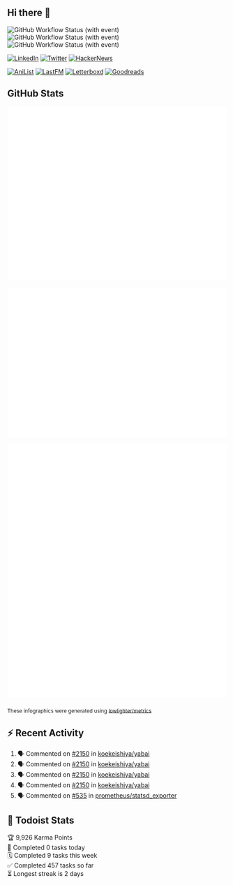 ## Hi there 👋

![GitHub Workflow Status (with event)](https://img.shields.io/github/actions/workflow/status/PrayagS/PrayagS/metrics.yml?style=plastic&label=GitHub%20metrics)
![GitHub Workflow Status (with event)](https://img.shields.io/github/actions/workflow/status/PrayagS/PrayagS/github-recent-activity.yml?style=plastic&label=GitHub%20recent%20activity)
![GitHub Workflow Status (with event)](https://img.shields.io/github/actions/workflow/status/PrayagS/PrayagS/todoist.yml?style=plastic&label=Todoist%20activity)

[![LinkedIn](https://img.shields.io/badge/linkedin-%231E77B5.svg?&style=flat&logo=linkedin&logoColor=white)](https://linkedin.com/in/prayag-savsani)
[![Twitter](https://img.shields.io/badge/twitter-%2300acee.svg?&style=flat&logo=twitter&logoColor=white)](https://twitter.com/PrayagSavsani)
[![HackerNews](https://img.shields.io/hackernews/user-karma/PrayagS?style=flat&logo=ycombinator&logoColor=%23f0652f&labelColor=%23ffffff&color=%23f0652f)](https://news.ycombinator.com/user?id=PrayagS)

[![AniList](https://img.shields.io/badge/%20Prayagmatic-%2520?logo=anilist&logoColor=%2302A9FF&color=%23ffffff)](https://anilist.co/user/Prayagmatic/)
[![LastFM](https://img.shields.io/badge/%20PrayagS527-%2520?logo=lastdotfm&logoColor=%23ffffff&color=%23d51007)](https://www.last.fm/user/PrayagS527)
[![Letterboxd](https://img.shields.io/badge/%20Prayagmatic-%2520?logo=letterboxd&logoColor=%23202830&color=%23ffffff)](https://letterboxd.com/Prayagmatic/)
[![Goodreads](https://img.shields.io/badge/%20Prayagmatic-%2520?logo=goodreads&logoColor=%2375420e&color=%23e9e5cd)](https://www.goodreads.com/user/show/170988088-prayagmatic)

## GitHub Stats

![](./col1.metrics.svg)

![](./followup.metrics.svg)

![](./col2.metrics.svg)

<sub>These infographics were generated using [lowlighter/metrics](https://github.com/lowlighter/metrics)</sub>

## :zap: Recent Activity

<!--START_SECTION:activity-->
1. 🗣 Commented on [#2150](https://github.com/koekeishiya/yabai/issues/2150#issuecomment-1993628369) in [koekeishiya/yabai](https://github.com/koekeishiya/yabai)
2. 🗣 Commented on [#2150](https://github.com/koekeishiya/yabai/issues/2150#issuecomment-1987170914) in [koekeishiya/yabai](https://github.com/koekeishiya/yabai)
3. 🗣 Commented on [#2150](https://github.com/koekeishiya/yabai/issues/2150#issuecomment-1987155085) in [koekeishiya/yabai](https://github.com/koekeishiya/yabai)
4. 🗣 Commented on [#2150](https://github.com/koekeishiya/yabai/issues/2150#issuecomment-1986870589) in [koekeishiya/yabai](https://github.com/koekeishiya/yabai)
5. 🗣 Commented on [#535](https://github.com/prometheus/statsd_exporter/issues/535#issuecomment-1975931417) in [prometheus/statsd_exporter](https://github.com/prometheus/statsd_exporter)
<!--END_SECTION:activity-->

## :memo: Todoist Stats

<!-- TODO-IST:START -->
🏆  9,926 Karma Points           
🌸  Completed 0 tasks today           
🗓  Completed 9 tasks this week           
✅  Completed 457 tasks so far           
⏳  Longest streak is 2 days
<!-- TODO-IST:END -->
